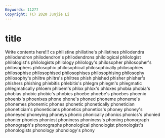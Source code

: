 ```yaml
---
Keywords: 11277
Copyright: (C) 2020 Junjie Li
---
```


# title

Write contents here!!!
cs 
philistine 
philistine's 
philistines
philodendra 
philodendron 
philodendron's 
philodendrons 
philological 
philologist 
philologist's 
philologists 
philology 
philology's
philosopher 
philosopher's 
philosophers 
philosophic 
philosophical 
philosophically 
philosophies 
philosophise 
philosophised 
philosophises
philosophising 
philosophy 
philosophy's 
philtre 
philtre's 
philtres 
phish 
phished 
phisher 
phisher's
phishers 
phishing 
phlebitis 
phlebitis's 
phlegm 
phlegm's 
phlegmatic 
phlegmatically 
phloem 
phloem's
phlox 
phlox's 
phloxes 
phobia 
phobia's 
phobias 
phobic 
phobic's 
phobics 
phoebe
phoebe's 
phoebes 
phoenix 
phoenix's 
phoenixes 
phone 
phone's 
phoned 
phoneme 
phoneme's
phonemes 
phonemic 
phones 
phonetic 
phonetically 
phonetician 
phonetician's 
phoneticians 
phonetics 
phonetics's
phoney 
phoney's 
phoneyed 
phoneying 
phoneys 
phonic 
phonically 
phonics 
phonics's 
phonied
phonier 
phonies 
phoniest 
phoniness 
phoniness's 
phoning 
phonograph 
phonograph's 
phonographs 
phonological
phonologist 
phonologist's 
phonologists 
phonology 
phonology's 
phony 
